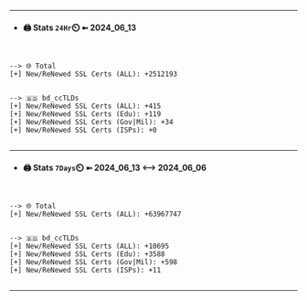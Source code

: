

---
- #### 🖨️ **Stats** `24Hr`⏲️ ➼ 2024_06_13
```console


--> 🌐 Total
[+] New/ReNewed SSL Certs (ALL): +2512193


--> 🇧🇩 bd_ccTLDs
[+] New/ReNewed SSL Certs (ALL): +415
[+] New/ReNewed SSL Certs (Edu): +119
[+] New/ReNewed SSL Certs (Gov|Mil): +34
[+] New/ReNewed SSL Certs (ISPs): +0


```

---
- #### 🖨️ **Stats** `7Days`⏲️ ➼ 2024_06_13 <--> 2024_06_06
```console


--> 🌐 Total
[+] New/ReNewed SSL Certs (ALL): +63967747


--> 🇧🇩 bd_ccTLDs
[+] New/ReNewed SSL Certs (ALL): +10695
[+] New/ReNewed SSL Certs (Edu): +3588
[+] New/ReNewed SSL Certs (Gov|Mil): +598
[+] New/ReNewed SSL Certs (ISPs): +11


```

---

